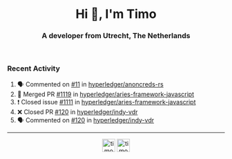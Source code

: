 <h1 align="center">Hi 👋, I'm Timo</h1>
<h3 align="center">A developer from Utrecht, The Netherlands</h3>
<br/>
<!-- https://github.com/rahuldkjain/github-profile-readme-generator --!>

<!--  <p align="left"><img src="https://github-readme-stats.vercel.app/api?username=timoglastra&show_icons=true&count_private=true&" alt="timoglastra" /></p> --!>

<!--
Github language stats
<p align="left"><img src="https://github-readme-stats.vercel.app/api/top-langs/?username=timoglastra&layout=compact" alt="timoglastra" /><p>
-->

<!-- Codestats language stats -->
<!-- <p align="left"><img src="https://codestats-readme.vercel.app/api/top-langs/?username=timoglastra&layout=compact&language_count=12" alt="timoglastra" /><p>    --!>
  
<h3>Recent Activity</h3>

<!--START_SECTION:activity-->
1. 🗣 Commented on [#11](https://github.com/hyperledger/anoncreds-rs/issues/11) in [hyperledger/anoncreds-rs](https://github.com/hyperledger/anoncreds-rs)
2. 🎉 Merged PR [#1119](https://github.com/hyperledger/aries-framework-javascript/pull/1119) in [hyperledger/aries-framework-javascript](https://github.com/hyperledger/aries-framework-javascript)
3. ❗️ Closed issue [#1111](https://github.com/hyperledger/aries-framework-javascript/issues/1111) in [hyperledger/aries-framework-javascript](https://github.com/hyperledger/aries-framework-javascript)
4. ❌ Closed PR [#120](https://github.com/hyperledger/indy-vdr/pull/120) in [hyperledger/indy-vdr](https://github.com/hyperledger/indy-vdr)
5. 🗣 Commented on [#120](https://github.com/hyperledger/indy-vdr/issues/120) in [hyperledger/indy-vdr](https://github.com/hyperledger/indy-vdr)
<!--END_SECTION:activity-->

---

<p align="center">
<a href="https://twitter.com/timoglastra" target="blank"><img align="center" src="https://cdn.jsdelivr.net/npm/simple-icons@3.0.1/icons/twitter.svg" alt="timoglastra" height="30" width="30" /></a>
<a href="https://linkedin.com/in/timoglastra" target="blank"><img align="center" src="https://cdn.jsdelivr.net/npm/simple-icons@3.0.1/icons/linkedin.svg" alt="timoglastra" height="30" width="30" /></a>
</p>



